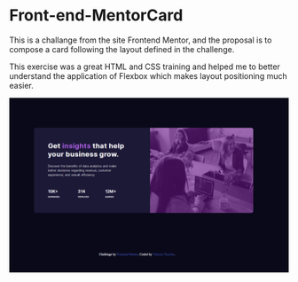 # Front-end-MentorCard

This is a challange from the site Frontend Mentor, and the proposal is to compose a card following the layout defined in the challenge.

This exercise was a great HTML and CSS training and helped me to better understand the application of Flexbox which makes layout positioning much easier.

<p align="center">
 <img alt="Screenshot" src="/images/screenshot.png">
</p>
